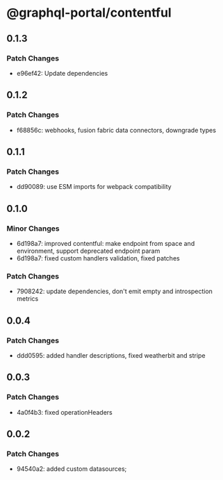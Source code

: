 # @graphql-portal/contentful

## 0.1.3

### Patch Changes

- e96ef42: Update dependencies

## 0.1.2

### Patch Changes

- f68856c: webhooks, fusion fabric data connectors, downgrade types

## 0.1.1

### Patch Changes

- dd90089: use ESM imports for webpack compatibility

## 0.1.0

### Minor Changes

- 6d198a7: improved contentful: make endpoint from space and environment, support deprecated endpoint param
- 6d198a7: fixed custom handlers validation, fixed patches

### Patch Changes

- 7908242: update dependencies, don't emit empty and introspection metrics

## 0.0.4

### Patch Changes

- ddd0595: added handler descriptions, fixed weatherbit and stripe

## 0.0.3

### Patch Changes

- 4a0f4b3: fixed operationHeaders

## 0.0.2

### Patch Changes

- 94540a2: added custom datasources;
